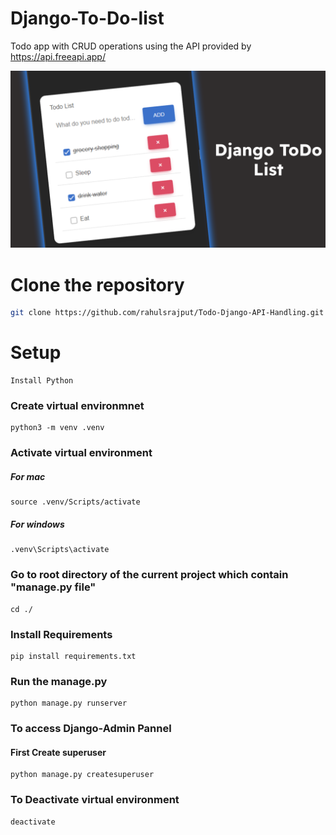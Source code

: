 # Django-To-Do-list
Todo app with CRUD operations using the API provided by https://api.freeapi.app/

![DEMO](Screenshot.png)

# Clone the repository 
```bash 
git clone https://github.com/rahulsrajput/Todo-Django-API-Handling.git
```

# Setup
```
Install Python
```
### Create virtual environmnet
```
python3 -m venv .venv
```
### Activate virtual environment
##### For mac
```
source .venv/Scripts/activate
```
##### For windows
```
.venv\Scripts\activate
```
### Go to root directory of the current project which contain "manage.py file"
```
cd ./
```
### Install Requirements
```
pip install requirements.txt
```
### Run the manage.py
```
python manage.py runserver
```
### To access Django-Admin Pannel
#### First Create superuser
```
python manage.py createsuperuser
```

### To Deactivate virtual environment
```
deactivate
```

